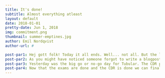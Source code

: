 ```yaml
---
title: It's done!
subtitle: Almost everything atleast
layout: default
date: 2018-01-01
pretty-date: Jun 1, 2018
img: commitment.png
thumbnail: summer-emptines.jpg
author: Emil Nordqvist
author-url: #

post-par1: Hej gott folk! Today it all ends. Well... not all. But the last day of this semester has finally arrived! All exams have been written and campus Kiruna is mostly emptied of students!
post-par2: As you might have noticed someone forgot to write a blogpost yesterday due to his or hers intense last-minute studying for today’s exam. This someone might have been me(Emil). And as you may know, forgetting to blog gives us the opportunity to write you guys an extra blogpost! HURAY!
post-par3: Yesterday was the big go or no-go day for Tubular. The CDR presentation. I did not attend since I joined the team so recently and I must say, I'm yellows of everyone that went to the Netherlands to present. From what I understood over the high-tech communication channels we use (totally not strings and cans) the presentation went well and hopefully the answer for the Tubular team regarding when to start building is two weeks ago! Although we still await confirmation.
post-par4: Now that the exams are done and the CDR is done we can finally enjoy the summer that all the recent blogposts have talked about. I'm sure I will enjoy at least looking out at the summer through the window of the workshop were the experiment will be built during this summer. Saying that, I'm now off to enjoy as much of the summer as I can before the building process start. Until next time, ha de gött!
---
```

